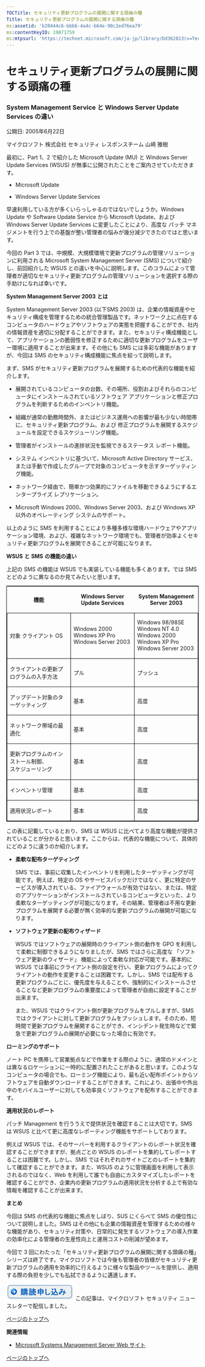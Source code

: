 ```yaml
---
TOCTitle: セキュリティ更新プログラムの展開に関する頭痛の種
Title: セキュリティ更新プログラムの展開に関する頭痛の種
ms:assetid: 'b20444c6-bbb6-4a4c-b64e-90c2ed76ea79'
ms:contentKeyID: 19871759
ms:mtpsurl: 'https://technet.microsoft.com/ja-jp/library/Dd362813(v=TechNet.10)'
---
```


セキュリティ更新プログラムの展開に関する頭痛の種
================================================

### System Management Service と Windows Server Update Services の違い

公開日: 2005年6月22日

マイクロソフト 株式会社 セキュリティ レスポンスチーム 山崎 雅樹

最初に、Part 1、2 で紹介した Microsoft Update (MU) と Windows Server Update Services (WSUS) が無事に公開されたことをご案内させていただきます。

-   Microsoft Update

-   Windows Server Update Services

早速利用している方が多くいらっしゃるのではないでしょうか。Windows Update や Software Update Service から Microsoft Update、および Windows Server Update Services に変更したことにより、高度な パッチ マネジメントを行う上での基盤が整い管理者の悩みが幾分減少できたのではと思います。

今回の Part 3 では、中規模、大規模環境で更新プログラムの管理ソリューションに利用される Microsoft System Management Server (SMS) について紹介し、前回紹介した WSUS との違いを中心に説明します。このコラムによって管理者が適切なセキュリティ更新プログラムの管理ソリューションを選択する際の手助けになれば幸いです。

**System Management Server 2003** **とは**

System Management Server 2003 (以下SMS 2003) は、企業の情報資産やセキュリティ構成を管理するための統合管理製品です。ネットワーク上に点在するコンピュータのハードウェアやソフトウェアの実態を把握することができ、社内の情報資産を適切に分配することができます。また、セキュリティ構成機能として、アプリケーションの脆弱性を修正するために適切な更新プログラムをユーザー環境に適用することが出来ます。その他にも SMS には多彩な機能がありますが、今回は SMS のセキュリティ構成機能に焦点を絞って説明します。

まず、SMS がセキュリティ更新プログラムを展開するための代表的な機能を紹介します。

-   展開されているコンピュータの台数、その場所、役割およびそれらのコンピュータにインストールされているソフトウェア アプリケーションと修正プログラムを判断するためのインベントリ機能。

-   組織が通常の勤務時間外、またはビジネス運用への影響が最も少ない時間帯に、セキュリティ更新プログラム、および 修正プログラムを展開するスケジュールを設定できるスケジューリング機能。

-   管理者がインストールの進捗状況を監視できるステータス レポート機能。

-   システム インベントリに基づいて、Microsoft Active Directory サービス、または手動で作成したグループで対象のコンピュータを示すターゲッティング機能。

-   ネットワーク経由で、簡単かつ効果的にファイルを移動できるようにするエンタープライズ レプリケーション。

-   Microsoft Windows 2000、Windows Server 2003、および Windows XP 以外のオペレーティング システムのサポート。

以上のように SMS を利用することにより多種多様な環境ハードウェアやアプリケーション環境、および、複雑なネットワーク環境でも、管理者が効率よくセキュリティ更新プログラムを展開できることが可能になります。

**WSUS** **と** **SMS** **の機能の違い**

上記の SMS の機能は WSUS でも実装している機能も多くあります。では SMS とどのように異なるのか見てみたいと思います。

<p> </p>
<table style="border:1px solid black;">
<colgroup>
<col width="33%" />
<col width="33%" />
<col width="33%" />
</colgroup>
<thead>
<tr class="header">
<th><p>機能</p></th>
<th><p>Windows Server Update Services</p></th>
<th><p>System Management Server 2003</p></th>
</tr>
</thead>
<tbody>
<tr class="odd">
<td style="border:1px solid black;"><p>対象 クライアント OS</p></td>
<td style="border:1px solid black;"><p>Windows 2000<br />
Windows XP Pro<br />
Windows Server 2003</p></td>
<td style="border:1px solid black;"><p>Windows 98/98SE<br />
Windows NT 4.0<br />  
Windows 2000<br />  
Windows XP Pro<br />
Windows Server 2003</p></td>
</tr>
<tr class="even">
<td style="border:1px solid black;"><p>クライアントの更新プログラムの入手方法</p></td>
<td style="border:1px solid black;"><p>プル</p></td>
<td style="border:1px solid black;"><p>プッシュ</p></td>
</tr>  
<tr class="odd">
<td style="border:1px solid black;"><p>アップデート対象のターゲッティング</p></td>
<td style="border:1px solid black;"><p>基本</p></td>
<td style="border:1px solid black;"><p>高度</p></td>
</tr>  
<tr class="even">
<td style="border:1px solid black;"><p>ネットワーク帯域の最適化</p></td>
<td style="border:1px solid black;"><p>基本</p></td>
<td style="border:1px solid black;"><p>高度</p></td>
</tr>  
<tr class="odd">
<td style="border:1px solid black;"><p>更新プログラムのインストール制御、<br />
スケジューリング</p></td>
<td style="border:1px solid black;"><p>基本</p></td>
<td style="border:1px solid black;"><p>高度</p></td>
</tr>  
<tr class="even">
<td style="border:1px solid black;"><p>インベントリ管理</p></td>
<td style="border:1px solid black;"><p>基本</p></td>
<td style="border:1px solid black;"><p>高度</p></td>
</tr>  
<tr class="odd">
<td style="border:1px solid black;"><p>適用状況レポート</p></td>
<td style="border:1px solid black;"><p>基本</p></td>
<td style="border:1px solid black;"><p>高度</p></td>
</tr>  
</tbody>  
</table>
  
この表に記載しているとおり、SMS は WSUS に比べてより高度な機能が提供されていることが分かると思います。ここからは、代表的な機能について、具体的にどのように違うのか紹介します。
  
-   **柔軟な配布ターゲティング**
  
    SMS では、事前に収集したインベントリを利用したターゲッティングが可能です。例えば、特定の OS やサービスパックだけではなく、更に特定のサービスが導入されている、ファイアウォールが有効ではない、または、特定のアプリケーションがインストールされているコンピュータといった、より柔軟なターゲッティングが可能になります。その結果、管理者は不用な更新プログラムを展開する必要が無く効率的な更新プログラムの展開が可能になります。
  
-   **ソフトウェア更新の配布ウィザード**
  
    WSUS ではソフトウェアの展開時のクライアント側の動作を GPO を利用して柔軟に制御できるようになりましたが、SMS ではさらに高度な 「ソフトウェア更新のウィザード」 機能によって柔軟な対応が可能です。基本的に WSUS では事前にクライアント側の設定を行い、更新プログラムによってクライアントの動作を変更することは困難です。しかし、SMS では配布する更新プログラムごとに、優先度を与えることや、強制的にインストールさせることなど更新プログラムの重要度によって管理者が自由に設定することが出来ます。
  
    また、WSUS ではクライアント側が更新プログラムをプルしますが、SMS ではクライアントに対して更新プログラムをプッシュします。そのため、短時間で更新プログラムを展開することができ、インシデント発生時などで緊急で更新プログラムの展開が必要になった場合に有効です。
  
**ローミングのサポート**
  
ノート PC を携帯して営業拠点などで作業をする際のように、通常のドメインとは異なるロケーションに一時的に配置されたことがあると思います。このようなコンピュータの場合でも、ローミング機能により、最も近い配布ポイントからソフトウェアを自動ダウンロードすることができます。これにより、出張中や外出中のモバイルユーザーに対しても効率良くソフトウェアを配布することができます。
  
**適用状況のレポート**
  
パッチ Management を行ううえで提供状況を確認することは大切です。SMS は WSUS と比べて更に高度なレポーティング機能をサポートしております。
  
例えば WSUS では、そのサーバーを利用するクライアントのレポート状況を確認することができますが、拠点ごとの WSUS のレポートを集約してレポートすることは困難です。しかし、SMS ではそれぞれのサイトごとのレポートを集約して確認することができます。また、WSUS のように管理画面を利用して表示されるのではなく、Web を利用して誰でも自由にカスタマイズしたレポートを確認することができ、企業内の更新プログラムの適用状況を分析する上で有効な情報を確認することが出来ます。
  
**まとめ**
  
今回は SMS の代表的な機能に焦点をしぼり、SUS にくらべて SMS の優位性について説明しました。SMS はその他にも企業の情報資産を管理するための様々な機能があり、セキュリティ対策や、日常的に発生するソフトウェアの導入作業の効率化による管理者の生産性向上と運用コストの削減が望めます。
  
今回で 3 回にわたった「セキュリティ更新プログラムの展開に関する頭痛の種」シリーズは終了です。マイクロソフトでは今後も管理者の皆様がセキュリティ更新プログラムの適用を効率的に行えるように様々な製品やツールを提供し、適用する際の負担を少しでも払拭できるように邁進します。
  
[![](images/Dd362813.btn_reg_today(ja-jp,TechNet.10).jpg)](https://technet.microsoft.com/ja-jp/library/d2607610-3137-420b-9bbf-2552bec68922(v=TechNet.10))  
この記事は、マイクロソフト セキュリティ ニュースレターで配信しました。
  
[](#mainsection)[ページのトップへ](#mainsection)
  
**関連情報**
  
-   [Microsoft Systems Management Server Web サイト](http://www.microsoft.com/japan/smserver/default.mspx)
  
[](#mainsection)[ページのトップへ](#mainsection)
